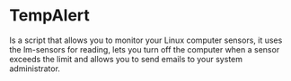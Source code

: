# TempAlert
Is a script that allows you to monitor your Linux computer sensors, it uses the lm-sensors for reading, lets you turn off the computer when a sensor exceeds the limit and allows you to send emails to your system administrator.
